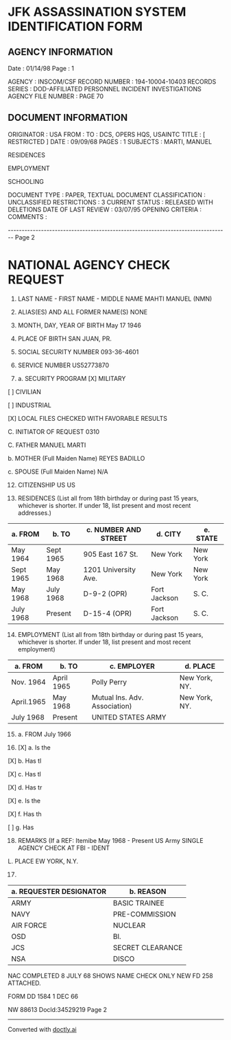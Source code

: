 # JFK ASSASSINATION SYSTEM IDENTIFICATION FORM

## AGENCY INFORMATION

Date : 01/14/98
Page : 1

AGENCY : INSCOM/CSF
RECORD NUMBER : 194-10004-10403
RECORDS SERIES : DOD-AFFILIATED PERSONNEL INCIDENT INVESTIGATIONS
AGENCY FILE NUMBER : PAGE 70

## DOCUMENT INFORMATION

ORIGINATOR : USA
FROM :
TO : DCS, OPERS HQS, USAINTC
TITLE : [ RESTRICTED ]
DATE : 09/09/68
PAGES : 1
SUBJECTS : MARTI, MANUEL

RESIDENCES

EMPLOYMENT

SCHOOLING

DOCUMENT TYPE : PAPER, TEXTUAL DOCUMENT
CLASSIFICATION : UNCLASSIFIED
RESTRICTIONS : 3
CURRENT STATUS : RELEASED WITH DELETIONS
DATE OF LAST REVIEW : 03/07/95
OPENING CRITERIA :
COMMENTS :


-------------------------------------------------------------------------------- Page 2

# NATIONAL AGENCY CHECK REQUEST

1. LAST NAME - FIRST NAME - MIDDLE NAME
   MAHTI MANUEL (NMN)

3. ALIAS(ES) AND ALL FORMER NAME(S)
   NONE

5. MONTH, DAY, YEAR OF BIRTH
   May 17 1946

6. PLACE OF BIRTH
   SAN JUAN, PR.

4. SOCIAL SECURITY NUMBER
   093-36-4601

7. SERVICE NUMBER
   US52773870

8. a. SECURITY PROGRAM
   [X] MILITARY

[ ] CIVILIAN

[ ] INDUSTRIAL

[X] LOCAL FILES CHECKED WITH FAVORABLE RESULTS

C. INITIATOR OF REQUEST
0310

C. FATHER
MANUEL MARTI

b. MOTHER (Full Maiden Name)
REYES BADILLO

c. SPOUSE (Full Maiden Name)
N/A

12. CITIZENSHIP
    US
    US

13. RESIDENCES (List all from 18th birthday or during past 15 years, whichever is shorter. If under 18, list present and most recent addresses.)

| a. FROM   | b. TO     | c. NUMBER AND STREET | d. CITY      | e. STATE |
| --------- | --------- | -------------------- | ------------ | -------- |
| May 1964  | Sept 1965 | 905 East 167 St.     | New York     | New York |
| Sept 1965 | May 1968  | 1201 University Ave. | New York     | New York |
| May 1968  | July 1968 | D-9-2 (OPR)          | Fort Jackson | S. C.    |
| July 1968 | Present   | D-15-4 (OPR)         | Fort Jackson | S. C.    |

14. EMPLOYMENT (List all from 18th birthday or during past 15 years, whichever is shorter. If under 18, list present and most recent employment)

| a. FROM    | b. TO      | c. EMPLOYER                   | d. PLACE      |
| ---------- | ---------- | ----------------------------- | ------------- |
| Nov. 1964  | April 1965 | Polly Perry                   | New York, NY. |
| April.1965 | May 1968   | Mutual Ins. Adv. Association) | New York, NY. |
| July 1968  | Present    | UNITED STATES ARMY            |               |


15. a. FROM
    July 1966

16. [X] a. Is the

[X] b. Has tl

[X] c. Has tl

[X] d. Has tr

[X] e. Is the

[X] f. Has th

[ ] g. Has

18. REMARKS (If a
    REF: Itemibe May 1968 - Present US Army
    SINGLE AGENCY CHECK AT FBI - IDENT

L. PLACE
EW YORK, N.Y.

17. 
| a. REQUESTER DESIGNATOR | b. REASON        |
| ----------------------- | ---------------- |
| ARMY                    | BASIC TRAINEE    |
| NAVY                    | PRE-COMMISSION   |
| AIR FORCE               | NUCLEAR          |
| OSD                     | Bl.              |
| JCS                     | SECRET CLEARANCE |
| NSA                     | DISCO            |

NAC COMPLETED 8 JULY 68 SHOWS NAME CHECK
ONLY NEW FD 258 ATTACHED.

FORM
DD 1584
1 DEC 66

NW 88613 Docld:34529219 Page 2


---
Converted with [doctly.ai](https://doctly.ai)